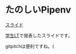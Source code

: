 # たのしいPipenv

[スライド](https://gitpitch.com/coord-e/slide-pipenv)

[学生LT](https://student-lt.tech/)で発表したスライドです。

gitpitchは便利ですね。(
